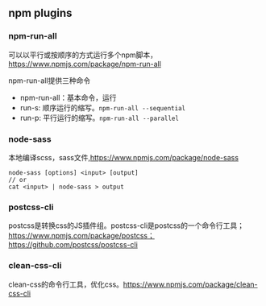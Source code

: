 
## npm plugins
### npm-run-all
可以以平行或按顺序的方式运行多个npm脚本，https://www.npmjs.com/package/npm-run-all

npm-run-all提供三种命令
- npm-run-all：基本命令，运行
- run-s: 顺序运行的缩写。`npm-run-all --sequential`
- run-p: 平行运行的缩写。`npm-run-all --parallel`

### node-sass
本地编译scss，sass文件,https://www.npmjs.com/package/node-sass
```
node-sass [options] <input> [output] 
// or
cat <input> | node-sass > output
```

### postcss-cli
postcss是转换css的JS插件组。postcss-cli是postcss的一个命令行工具；
https://www.npmjs.com/package/postcss；
https://github.com/postcss/postcss-cli

### clean-css-cli
clean-css的命令行工具，优化css。https://www.npmjs.com/package/clean-css-cli